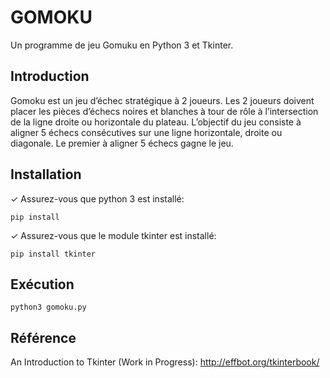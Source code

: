 # GOMOKU

Un programme de jeu Gomuku en Python 3 et Tkinter.
## Introduction
Gomoku est un jeu d’échec stratégique à 2 joueurs. Les 2 joueurs doivent placer les pièces d’échecs noires et blanches à tour de rôle à l’intersection de la ligne droite ou horizontale du plateau. L’objectif du jeu consiste à aligner 5 échecs consécutives sur une ligne horizontale, droite ou diagonale. Le premier à aligner 5 échecs gagne le jeu.
## Installation
✓ Assurez-vous que python 3 est installé:
```shell
pip install 
```
✓ Assurez-vous que le module tkinter est installé:
```shell
pip install tkinter
```
## Exécution
```shell
python3 gomoku.py
```
## Référence
An Introduction to Tkinter (Work in Progress): http://effbot.org/tkinterbook/
